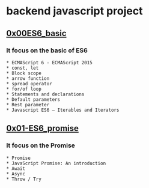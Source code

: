# backend javascript project

## [0x00ES6_basic](https://github.com/jabez-abija2399/alx-backend-javascript/tree/main/0x00-ES6_basic) 
### It focus on the basic of ES6 
	* ECMAScript 6 - ECMAScript 2015
	* const, let
	* Block scope
	* arrow function
	* spread operator
	* for/of loop
	* Statements and declarations
	* Default parameters
	* Rest parameter
	* Javascript ES6 — Iterables and Iterators

## [0x01-ES6_promise](https://github.com/jabez-abija2399/alx-backend-javascript/tree/main/0x01-ES6_promise)
### It focus on the Promise
    * Promise
    * JavaScript Promise: An introduction
    * Await
    * Async
    * Throw / Try
